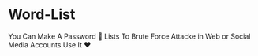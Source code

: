 # Word-List
You Can Make A Password 🔑 Lists To Brute Force Attacke in Web or Social Media Accounts Use It ❤️
